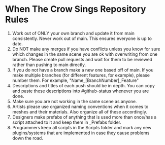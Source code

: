# When The Crow Sings Repository Rules
1. Work out of ONLY your own branch and update it from main consistently. Never work out of main. This ensures everyone is up to date.
2. Do NOT make any merges if you have conflicts unless you know for sure which changes in the same scene you are ok with overwriting from one branch. Please create pull requests and wait for them to be reviewed rather than pushing to main directly.
3. If you do not have a branch make a new one based off of main. If you make multiple branches (for different features, for example), please number them. For example, "Name_[BranchNumber]_Feature"
4. Descriptions and titles of each push should be in depth. You can copy and paste these descriptions into #github-status whenever you are done.
5. Make sure you are not working in the same scene as anyone.
6. Artists please use organized naming conventions when it comes to meshes and their materials. Also organize all of these accordingly.
7. Designers make prefabs of anything that is used more than once/has a script attached to it and keep them in _Prefabs folder.
8. Programmers keep all scripts in the Scripts folder and mark any new plugins/systems that are implemented in case they cause problems down the road.
